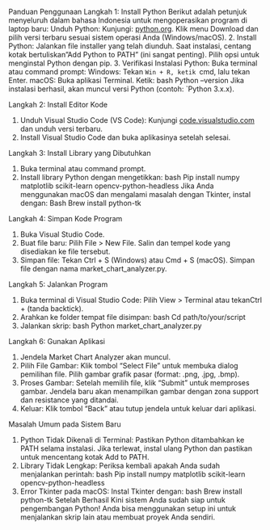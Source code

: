 Panduan Penggunaan
Langkah 1: Install Python
Berikut adalah petunjuk menyeluruh dalam bahasa Indonesia untuk mengoperasikan program di laptop baru:
Unduh Python:
Kunjungi: [python.org](https://www.python.org).
Klik menu Download dan pilih versi terbaru sesuai sistem operasi Anda (Windows/macOS).
2. Install Python:
Jalankan file installer yang telah diunduh.
Saat instalasi, centang kotak bertuliskan”Add Python to PATH” (ini sangat penting).
Pilih opsi untuk menginstal Python dengan pip.
3. Verifikasi Instalasi Python:
Buka terminal atau command prompt: Windows: Tekan `Win + R, ketik `cmd, lalu tekan Enter.
macOS: Buka aplikasi Terminal.
Ketik:
bash
Python –version
Jika instalasi berhasil, akan muncul versi Python (contoh: `Python 3.x.x).

Langkah 2: Install Editor Kode
1. Unduh Visual Studio Code (VS Code):
Kunjungi [code.visualstudio.com](https://code.visualstudio.com) dan unduh versi terbaru.
2. Install Visual Studio Code dan buka aplikasinya setelah selesai.
   
Langkah 3: Install Library yang Dibutuhkan
1. Buka terminal atau command prompt.
2. Install library Python dengan mengetikkan:
bash
Pip install numpy matplotlib scikit-learn opencv-python-headless
Jika Anda menggunakan macOS dan mengalami masalah dengan Tkinter, instal dengan:
Bash
Brew install python-tk

Langkah 4: Simpan Kode Program
1. Buka Visual Studio Code.
2. Buat file baru:
Pilih File > New File.
 Salin dan tempel kode yang disediakan ke file tersebut.
3. Simpan file:
Tekan Ctrl + S (Windows) atau Cmd + S (macOS). Simpan file dengan nama market_chart_analyzer.py.

Langkah 5: Jalankan Program
1. Buka terminal di Visual Studio Code:
Pilih View > Terminal atau tekanCtrl + (tanda backtick).
2. Arahkan ke folder tempat file disimpan:
bash
Cd path/to/your/script
3. Jalankan skrip:
bash
Python market_chart_analyzer.py

Langkah 6: Gunakan Aplikasi
1. Jendela Market Chart Analyzer akan muncul.
2. Pilih File Gambar:
Klik tombol “Select File” untuk membuka dialog pemilihan file.
Pilih gambar grafik pasar (format: .png, .jpg, .bmp).
3. Proses Gambar:
Setelah memilih file, klik “Submit” untuk memproses gambar.
Jendela baru akan menampilkan gambar dengan zona support dan resistance yang ditandai.
4. Keluar:
Klik tombol “Back” atau tutup jendela untuk keluar dari aplikasi.

Masalah Umum pada Sistem Baru
1. Python Tidak Dikenali di Terminal:
Pastikan Python ditambahkan ke PATH selama instalasi.
Jika terlewat, instal ulang Python dan pastikan untuk mencentang kotak Add to PATH.
2. Library Tidak Lengkap:
Periksa kembali apakah Anda sudah menjalankan perintah:
bash
Pip install numpy matplotlib scikit-learn opencv-python-headless
3. Error Tkinter pada macOS: Instal Tkinter dengan:
bash
Brew install python-tk
Setelah Berhasil
Kini sistem Anda sudah siap untuk pengembangan Python! Anda bisa menggunakan setup ini untuk menjalankan skrip lain atau membuat proyek Anda sendiri.
